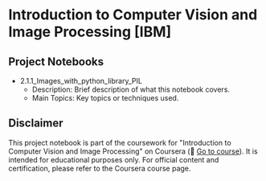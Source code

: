 # Introduction to Computer Vision and Image Processing [IBM]

## Project Notebooks
- 2.1.1_Images_with_python_library_PIL
  - Description: Brief description of what this notebook covers.
  - Main Topics: Key topics or techniques used.

## Disclaimer
This project notebook is part of the coursework for "Introduction to Computer Vision and Image Processing" on Coursera (🔗 [Go to course](https://www.coursera.org/learn/introduction-computer-vision-watson-opencv)). It is intended for educational purposes only. For official content and certification, please refer to the Coursera course page.
